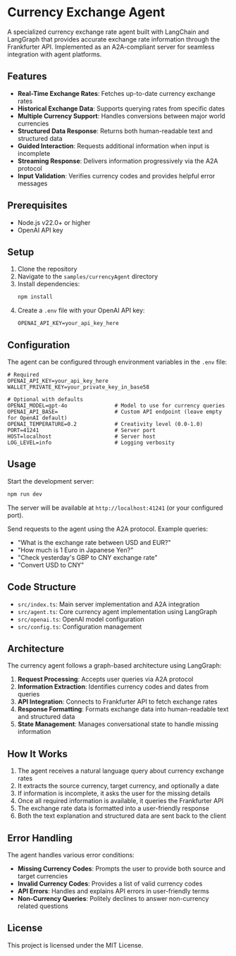 # Currency Exchange Agent

A specialized currency exchange rate agent built with LangChain and LangGraph that provides accurate exchange rate information through the Frankfurter API. Implemented as an A2A-compliant server for seamless integration with agent platforms.

## Features

- **Real-Time Exchange Rates**: Fetches up-to-date currency exchange rates
- **Historical Exchange Data**: Supports querying rates from specific dates
- **Multiple Currency Support**: Handles conversions between major world currencies
- **Structured Data Response**: Returns both human-readable text and structured data
- **Guided Interaction**: Requests additional information when input is incomplete
- **Streaming Response**: Delivers information progressively via the A2A protocol
- **Input Validation**: Verifies currency codes and provides helpful error messages

## Prerequisites

- Node.js v22.0+ or higher
- OpenAI API key

## Setup

1. Clone the repository
2. Navigate to the `samples/currencyAgent` directory
3. Install dependencies:
   ```bash
   npm install
   ```
4. Create a `.env` file with your OpenAI API key:
   ```
   OPENAI_API_KEY=your_api_key_here
   ```

## Configuration

The agent can be configured through environment variables in the `.env` file:

```
# Required
OPENAI_API_KEY=your_api_key_here
WALLET_PRIVATE_KEY=your_private_key_in_base58

# Optional with defaults
OPENAI_MODEL=gpt-4o               # Model to use for currency queries
OPENAI_API_BASE=                  # Custom API endpoint (leave empty for OpenAI default)
OPENAI_TEMPERATURE=0.2            # Creativity level (0.0-1.0)
PORT=41241                        # Server port
HOST=localhost                    # Server host
LOG_LEVEL=info                    # Logging verbosity
```

## Usage

Start the development server:

```bash
npm run dev
```

The server will be available at `http://localhost:41241` (or your configured port).

Send requests to the agent using the A2A protocol. Example queries:

- "What is the exchange rate between USD and EUR?"
- "How much is 1 Euro in Japanese Yen?"
- "Check yesterday's GBP to CNY exchange rate"
- "Convert USD to CNY"

## Code Structure

- `src/index.ts`: Main server implementation and A2A integration
- `src/agent.ts`: Core currency agent implementation using LangGraph
- `src/openai.ts`: OpenAI model configuration
- `src/config.ts`: Configuration management

## Architecture

The currency agent follows a graph-based architecture using LangGraph:

1. **Request Processing**: Accepts user queries via A2A protocol
2. **Information Extraction**: Identifies currency codes and dates from queries
3. **API Integration**: Connects to Frankfurter API to fetch exchange rates
4. **Response Formatting**: Formats exchange data into human-readable text and structured data
5. **State Management**: Manages conversational state to handle missing information

## How It Works

1. The agent receives a natural language query about currency exchange rates
2. It extracts the source currency, target currency, and optionally a date
3. If information is incomplete, it asks the user for the missing details
4. Once all required information is available, it queries the Frankfurter API
5. The exchange rate data is formatted into a user-friendly response
6. Both the text explanation and structured data are sent back to the client

## Error Handling

The agent handles various error conditions:

- **Missing Currency Codes**: Prompts the user to provide both source and target currencies
- **Invalid Currency Codes**: Provides a list of valid currency codes
- **API Errors**: Handles and explains API errors in user-friendly terms
- **Non-Currency Queries**: Politely declines to answer non-currency related questions

## License

This project is licensed under the MIT License.
